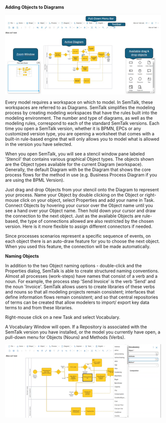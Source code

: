 **Adding Objects to Diagrams**

![alt text](images/Semtalk-Overview.png)

Every model requires a workspace on which to model. In SemTalk, these workspaces are referred to as Diagrams. SemTalk simplifies the modeling process by creating modeling workspaces that have the rules built into the modeling environment. The number and type of diagrams, as well as the modeling rules, correspond to each of the standard SemTalk versions.  Each time you open a SemTalk version, whether it is BPMN, EPCs or any customized version type, you are opening a worksheet that comes with a built-in rule-based engine that will only allows you to model what is allowed in the version you have selected.  

When you open SemTalk, you will see a stencil window pane labeled 'Stencil' that contains various graphical Object types. The objects shown are the Object types available for the current Diagram (workspace). Generally, the default Diagram with be the Diagram that shows the core process flows for the method in use (e.g. Business Process Diagram if you are using the BPML Version).  
 
Just drag and drop Objects from your stencil onto the Diagram to represent your process. Name your Object by double clicking on the Object or right-mouse click on your object, select Properties and add your name in Task. Connect Objects by hovering your cursor over the Object name until you see a hand over your Object name. Then hold down your cursor and draw the connection to the next object. Just as the available Objects are rule-based, the type of connections allowed are also restricted by the chosen version. Here is it more flexible to assign different connectors if needed. 

Since processes scenarios represent a specific sequence of events, on each object there is an auto-draw feature for you to choose the next object. When you used this feature, the connection will be made automatically.

**Naming Objects**

In addition to the two Object naming options - double-click and the Properties dialog, SemTalk is able to create structured naming conventions. Almost all processes (work-steps) have names that consist of a verb and a noun. For example, the process step 'Send Invoice' is the verb 'Send' and the noun 'Invoice'. SemTalk allows users to create libraries of these verbs and nouns so that all modeling projects remain consistent; interfaces that define information flows remain consistent; and so that central repositories of terms can be created that allow modelers to import/ export key data terms to and from these libraries.

Right-mouse click on a new Task and select Vocabulary.

A Vocabulary Window will open. If a Repository is associated with the SemTalk version you have installed, or the model you currently have open, a pull-down menu for Objects (Nouns) and Methods (Verbs).

![alt text](images/Vocabulary.png)








